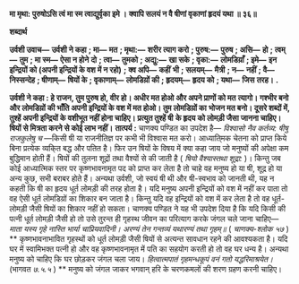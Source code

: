 **मा मृथा: पुरुषोऽसि त्वं मा स्म त्वाद्युर्वृका इमे ।** **क्वापि सलयं न वै षीणां वृकाणां हृदयं यथा ॥ ३६॥** 

**शब्दार्थ** 

**उर्वशी उवाच—** **उर्वशी ने कहा** **; मा—** **मत** **; मृथा:—** **शरीर त्याग करो** **; पुरुष:—** **पुरुष** **; असि—** **हो** **; त्वम्—** **तुम** **; मा स्म—** **ऐसा न होने** **दो** **; त्वा—** **तुमको** **; अद्यु:—** **खा सके** **; वृका:—** **लोमडिय़ाँ** **; इमे—** **इन इन्द्रियों को (अपनी इन्द्रियों के वश में न रहो)** **; क्व अपि—** **कहीं** **भी** **; सलयम्—** **मैत्री** **; न—** **नहीं** **; वै—** **निस्सन्देह** **; षीणाम्—** **षियों के** **; वृकाणाम्—** **लोमडिय़ों की** **; हृदयम्—** **हृदय को** **; यथा—** **जिस** **तरह।** **.** 

**उर्वशी ने कहा : हे राजन, तुम पुरुष हो, वीर हो। अधीर मत होओ और अपने प्राणों को मत** **त्यागो। गश्भीर बनो और लोमडिय़ों की भाँति अपनी इन्द्रियों के वश में मत होओ। तुम लोमडिय़ों का** **भोजन मत बनो। दूसरे शब्दों में, तुश्हें अपनी इन्द्रियों के वशीभूत नहीं होना चाहिए। प्रत्युत तुश्हें षी** **के हृदय को लोमड़ी जैसा जानना चाहिए। षियों से मित्रता करने से कोई लाभ नहीं।** **तात्पर्य :** चाणक्य पण्डित का उपदेश है— *विश्वासो नैव कर्तव्य: षीषु राजकुलेषु च* —किसी षी या राजनीतिज्ञ पर कभी भी विश्वास मत करो। आध्याति्मक चेतना को प्राप्त किये बिना प्रत्येक व्यकि्त बद्ध और पतित है। फिर उन षियों के विषय में क्या कहा जाय जो मनुष्यों की अपेक्षा कम बुद्धिमान होती हैं। षियों की तुलना शूद्रों तथा वैश्यों से की जाती है ( *षियो वैश्यास्तथा शूद्रा:* )। किन्तु जब कोई आध्यात्मिक स्तर पर कृष्णभावनामृत पद को प्राप्त कर लेता है तो चाहे वह मनुष्य हो या षी, शूद्र हो या अन्य कुछ, सभी बराबर होते हैं। अन्यथा उर्वशी, जो स्वयं षी थी और षी-स्वभाव को जानती थी, यह न कहती कि षी का हृदय धूर्त लोमड़ी की तरह होता है। यदि मनुष्य अपनी इन्द्रियों को वश में नहीं कर पाता तो वह ऐसी धूर्त लोमडिय़ों का शिकार बन जाता है। किन्तु यदि वह इन्द्रियों को वश में कर लेता है तो वह धूर्त-लोमड़ी जैसी षियों का शिकार नहीं हो सकता। चाणक्य पण्डित ने यह भी उपदेश दिया है कि यदि किसी की पत्नी धूर्त लोमड़ी जैसी हो तो उसे तुरन्त ही गृहस्थ जीवन का परित्याग करके जंगल चले जाना चाहिए— *माता यस्य गृहे नास्ति भार्या चाप्रियवादिनी।* *अरण्यं तेन गन्तव्यं यथारण्यं तथा गृहम्॥* ( *चाणक्य-श्लोक ५७* ) ** कृष्णभावनाभावित गृहस्थों को धूर्त लोमड़ी जैसी षियों से अत्यन्त सावधान रहने की आवश्यकता है। यदि घर में स्वामिभक्त पत्नी हो और वह कृष्णभावनामृत में पति का सहयोग करती हो तो वह घर धन्य है। अन्यथा मनुष्य को चाहिए कि घर छोड़कर जंगल चला जाय। *हित्वात्मपातं गृहमन्धकूपं* *वनं गतो यद्धरिमाश्रयेत।* (भागवत *७.५.५* ) ** मनुष्य को जंगल जाकर भगवान् हरि के चरणकमलों की शरण ग्रहण करनी चाहिए।  